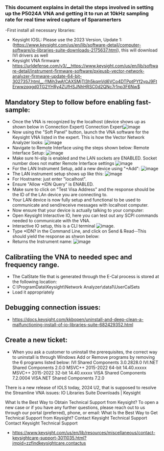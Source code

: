 ### This document explains in detail the steps involved in setting up the P5024A VNA and getting it to run at 10kHz sampling rate for real time wired capture of Sparamerters
-First install all necessary libraries:
- Keysight IOSL: Please use the 2023 Version, Update 1: (https://www.keysight.com/us/en/lib/software-detail/computer-software/io-libraries-suite-downloads-2175637.html), this will download IVI drivers as well 
- Keysight VNA firmware  https://urldefense.com/v3/__https://www.keysight.com/us/en/lib/software-detail/instrument-firmware-software/pxieusb-vector-network-analyzer-firmware-update-64-bit-3027357.html__;!!Mih3wA!CAXSMjTl3h5kqmVd6VCo4DTPptPYf2ypJ9FtErwwzqqgd0TG2YHRy4ZUfHSJNhHRSC0d2QNc7r1np3F6Nw$

## Mandatory Step to follow before enabling fast-sample:
- Once the VNA is recognized by the localhost (device shows up as shown below in Connection Expert)
 Connection Expert![image](https://github.com/user-attachments/assets/573ab634-d81a-4f68-81a4-65582708ab34)
- Now using the "Soft Panel" button, launch the VNA software for the Keysight VNA listed in the expert.
   This is how the Vector Network Analyzer looks: ![image](https://github.com/user-attachments/assets/0b9f63ca-263a-4241-8cea-6844e7f20fad)
- Navigate to Remote Interface using the steps shown below:
  Remote Interface Setup: ![image](https://github.com/user-attachments/assets/29484b1b-cb88-431d-926d-2383518dd29f)
- Make sure hi-slip is enabled and the LAN sockets are ENABLED. Socket number does not matter
  Remote Interface settings ![image](https://github.com/user-attachments/assets/399e7d08-e075-456e-9f7c-2a38e8c44dfb)
- For the LAN Instrument Setup, add a new device using "+Add": ![image](https://github.com/user-attachments/assets/28c715a7-57d2-4c9b-8653-c818965917f4)
- The LAN instrument setup shows up like this: ![image](https://github.com/user-attachments/assets/225bd5b5-b89b-435b-956a-1227bbe531e8)
- For Hostname: just enter "localhost".
- Ensure "Allow *IDN Query" is ENABLED.
- Make sure to click on "Test Visa Address" and the response should be the ID of the LAn device you are connecting to.
- Your LAN device is now fully setup and functional to be used to communicate and send/receive messages with localhost computer.
- Now ensure that your device is actually talking to your computer:
- Open Keysight Interactive IO, here you can test out any SCPI commands needed to communicate with the VNA.
- Interactive IO setup, this is a CLI terminal ![image](https://github.com/user-attachments/assets/11d0dc12-428d-4a95-9275-f3766075d704).
- Type *IDN? in the Command Line, and click on Send & Read--This should yield the response as shwon below:
- Returns the Instrument name:  ![image](https://github.com/user-attachments/assets/ba0b25cb-c55d-4342-bdce-44dcb0aba367)

## Calibratiing the VNA to needed spec and frequency range.
- The CalState file that is generated through the E-Cal process is stored at the following location:
- C:\ProgramData\Keysight\Network Analyzer\data1\UserCalSets
- Load it appropriately

## Debugging connection issues:
- https://docs.keysight.com/kkbopen/uninstall-and-deep-clean-a-malfunctioning-install-of-io-libraries-suite-682429352.html

## Create a new ticket:
- When you ask a customer to uninstall the prerequisites, the correct way to uninstall is through Windows Add or Remove programs by removing the 6 programs listed below:
IVI Shared Components 3.0.2828.0
IVI.NET Shared Components 2.0.0
MSVC++ 2015-2022 64-bit 14.40.xxxxx
MSVC++ 2015-2022 32-bit 14.40.xxxxx
VISA Shared Components 7.2.0004
VISA.NET Shared Components 7.2.0
 
There is a new release of IOLS today, 2024 U2, that is supposed to resolve the Streamline VNA issues: IO Libraries Suite Downloads | Keysight
 
What Is the Best Way to Obtain Technical Support from Keysight?
To open a new case or if you have any further questions, please reach out to us through our portal (preferred), phone, or email: What Is the Best Way to Get Technical Support from Keysight?
Contact Keysight Technical Support
Contact Keysight Technical Support 
- https://www.keysight.com/us/en/lib/resources/miscellaneous/contact-keysightcare-support-3011035.html?jmpid=zzfindkeysightcare.contactus





  






